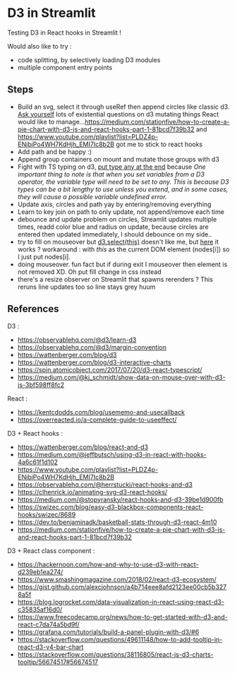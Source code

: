 # D3 in Streamlit

Testing D3 in React hooks in Streamlit !

Would also like to try :
* code splitting, by selectively loading D3 modules 
* multiple component entry points

## Steps

* Build an svg, select it through useRef then append circles like classic d3. [Ask yourself](https://wattenberger.com/blog/react-and-d3) lots of existential questions
on d3 mutating things React would like to manage...https://medium.com/stationfive/how-to-create-a-pie-chart-with-d3-js-and-react-hooks-part-1-81bcd7f39b32 and
https://www.youtube.com/playlist?list=PLDZ4p-ENjbiPo4WH7KdHjh_EMI7Ic8b2B got me to stick to react hooks
* Add path and be happy :)
* Append group containers on mount and mutate those groups with d3
* Fight with TS typing on d3, [put type any at the end](https://spin.atomicobject.com/2017/07/20/d3-react-typescript/) 
because _One important thing to note is that when you set variables from a D3 operator, the variable type will need to 
be set to any. This is because D3 types can be a bit lengthy to use unless you extend, and in some cases, 
they will cause a possible variable undefined error._
* Update axis, circles and path yay by entering/removing everything 
* Learn to key join on path to only update, not append/remove each time
* debounce and update problem on circles, Streamlit updates multiple times, readd color blue and radius on update, because circles are entered then 
updated immediately, I should debounce on my side..
* try to fill on mouseover but [d3.select(this)](https://stackoverflow.com/questions/23703089/d3-js-change-color-and-size-on-line-graph-dot-on-mouseover) 
doesn't like me, but [here](https://dev.to/benjaminadk/basketball-stats-through-d3-react-4m10) it works ? workaround :
with _this_ as the current DOM element (nodes[i]) so I just put nodes[i].
* doing mouseover. fun fact but if during exit I mouseover then element is not removed XD. Oh put fill change in css instead
* there's a resize observer on Streamlit that spawns rerenders ? This reruns line updates too so line stays grey huum

## References

D3 :
* https://observablehq.com/@d3/learn-d3
* https://observablehq.com/@d3/margin-convention
* https://wattenberger.com/blog/d3
* https://wattenberger.com/blog/d3-interactive-charts
* https://spin.atomicobject.com/2017/07/20/d3-react-typescript/
* https://medium.com/@kj_schmidt/show-data-on-mouse-over-with-d3-js-3bf598ff8fc2

React :
* https://kentcdodds.com/blog/usememo-and-usecallback
* https://overreacted.io/a-complete-guide-to-useeffect/

D3 + React hooks :
* https://wattenberger.com/blog/react-and-d3
* https://medium.com/@jeffbutsch/using-d3-in-react-with-hooks-4a6c61f1d102
* https://www.youtube.com/playlist?list=PLDZ4p-ENjbiPo4WH7KdHjh_EMI7Ic8b2B
* https://observablehq.com/@herrstucki/react-hooks-and-d3
* https://clhenrick.io/animating-svg-d3-react-hooks/
* https://medium.com/@stopyransky/react-hooks-and-d3-39be1d900fb
* https://swizec.com/blog/easy-d3-blackbox-components-react-hooks/swizec/8689
* https://dev.to/benjaminadk/basketball-stats-through-d3-react-4m10
* https://medium.com/stationfive/how-to-create-a-pie-chart-with-d3-js-and-react-hooks-part-1-81bcd7f39b32

D3 + React class component :
* https://hackernoon.com/how-and-why-to-use-d3-with-react-d239eb1ea274/
* https://www.smashingmagazine.com/2018/02/react-d3-ecosystem/
* https://gist.github.com/alexcjohnson/a4b714eee8afd2123ee00cb5b3278a5f
* https://blog.logrocket.com/data-visualization-in-react-using-react-d3-c35835af16d0/
* https://www.freecodecamp.org/news/how-to-get-started-with-d3-and-react-c7da74a5bd9f/
* https://grafana.com/tutorials/build-a-panel-plugin-with-d3/#6
* https://stackoverflow.com/questions/49611148/how-to-add-tooltip-in-react-d3-v4-bar-chart
* https://stackoverflow.com/questions/38116805/react-js-d3-charts-tooltip/56674517#56674517